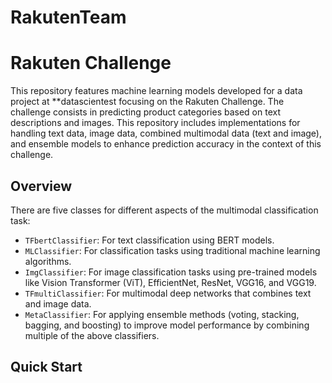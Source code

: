 # RakutenTeam
# Rakuten Challenge

This repository features machine learning models developed for a data project at **datascientest focusing on the Rakuten Challenge. 
The challenge consists in predicting product categories based on text descriptions and images. 
This repository includes implementations for handling text data, image data, combined multimodal data (text and image), 
and ensemble models to enhance prediction accuracy in the context of this challenge.

## Overview

There are five classes for different aspects of the multimodal classification task:

- `TFbertClassifier`: For text classification using BERT models.
- `MLClassifier`: For classification tasks using traditional machine learning algorithms.
- `ImgClassifier`: For image classification tasks using pre-trained models like Vision Transformer (ViT), EfficientNet, ResNet, VGG16, and VGG19.
- `TFmultiClassifier`: For multimodal deep networks that combines text and image data.
- `MetaClassifier`: For applying ensemble methods (voting, stacking, bagging, and boosting) to improve model performance by combining multiple of the above classifiers.

## Quick Start
